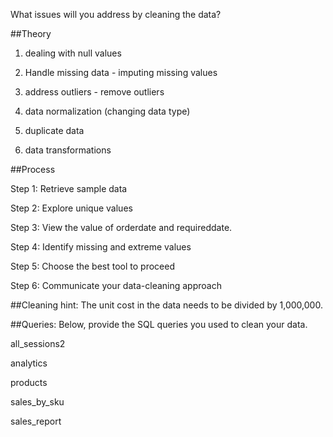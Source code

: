 What issues will you address by cleaning the data?

##Theory

1) dealing with null values

2) Handle missing data - imputing missing values

3) address outliers - remove outliers

4) data normalization (changing data type)

5) duplicate data

6) data transformations


##Process

Step 1: Retrieve sample data

Step 2: Explore unique values

Step 3: View the value of orderdate and requireddate.

Step 4: Identify missing and extreme values

Step 5: Choose the best tool to proceed

Step 6: Communicate your data-cleaning approach



##Cleaning hint: The unit cost in the data needs to be divided by 1,000,000.


##Queries:
Below, provide the SQL queries you used to clean your data.

all_sessions2

analytics

products

sales_by_sku

sales_report
